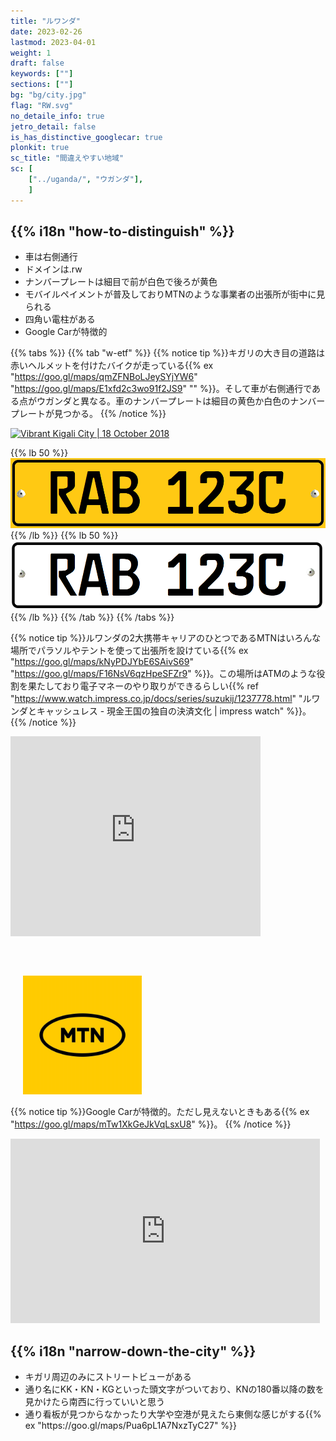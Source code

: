 ```yaml
---
title: "ルワンダ"
date: 2023-02-26
lastmod: 2023-04-01
weight: 1
draft: false
keywords: [""]
sections: [""]
bg: "bg/city.jpg"
flag: "RW.svg"
no_detaile_info: true
jetro_detail: false
is_has_distinctive_googlecar: true
plonkit: true
sc_title: "間違えやすい地域"
sc: [
    ["../uganda/", "ウガンダ"],
    ]
---
```


<div class="main-desciption country-description">
    <h2 class="section-title">{{% i18n "how-to-distinguish" %}}</h2>
    <ul class="rule-list">
        <li>車は<span class="quiz">右側</span>通行</li>
        <li>ドメインは<span class="quiz">.rw</span></li>
        <li>ナンバープレートは細目で前が<span class="quiz">白</span>色で後ろが<span class="quiz">黄</span>色</span></li>
        <li>モバイルペイメントが普及しておりMTNのような事業者の出張所が街中に見られる</li>
        <li>四角い電柱がある</li>
        <li>Google Carが特徴的</li>
    </ul>
</div>

{{% tabs  %}}
{{% tab "w-etf" %}}
{{% notice tip %}}キガリの大き目の道路は赤いヘルメットを付けたバイクが走っている{{% ex "https://goo.gl/maps/qmZFNBoLJeySYjYW6" "https://goo.gl/maps/E1xfd2c3wo91f2JS9" "" %}}。そして車が<span class="quiz">右</span>側通行である点がウガンダと異なる。車のナンバープレートは細目の<span class="quiz">黄</span>色か白色のナンバープレートが見つかる。
{{% /notice %}}
<div class="googlemap-if">
<a data-flickr-embed="true" href="https://www.flickr.com/photos/govrw/43591195500/" title="Vibrant Kigali City | 18 October 2018"><img src="https://live.staticflickr.com/1980/43591195500_93e12a163f_z.jpg" width="640" height="427" alt="Vibrant Kigali City | 18 October 2018"/></a><script async src="//embedr.flickr.com/assets/client-code.js" charset="utf-8"></script>
</div>

{{% lb 50 %}}
![](2023-05-22-19-49-47.png)
{{% /lb %}}
{{% lb 50 %}}
![](2023-05-22-19-50-24.png)
{{% /lb %}}
{{% /tab %}}
{{% /tabs  %}}

{{% notice tip %}}ルワンダの2大携帯キャリアのひとつであるMTNはいろんな場所でパラソルやテントを使って出張所を設けている{{% ex "https://goo.gl/maps/kNyPDJYbE6SAivS69" "https://goo.gl/maps/F16NsV6qzHpeSFZr9" %}}。この場所はATMのような役割を果たしており電子マネーのやり取りができるらしい{{% ref "https://www.watch.impress.co.jp/docs/series/suzukij/1237778.html" "ルワンダとキャッシュレス - 現金王国の独自の決済文化 | impress watch" %}}。
{{% /notice %}}

<div class="googlemap-if">
<iframe src="https://www.google.com/maps/embed?pb=!4v1687125036120!6m8!1m7!1sQwfHnjl44-qohwH0qcVZOg!2m2!1d-1.953697353711946!2d30.11902121972938!3f336.7445004431175!4f-5.120903550828288!5f1.5400242688463694" width="400" height="320" style="border:0;" allowfullscreen="" loading="lazy" referrerpolicy="no-referrer-when-downgrade"></iframe>
<div class="unclickable"><img src="./New-mtn-logo.jpg" width="190px" style="margin:60px 0 0 20px">
</div>
</div>

{{% notice tip %}}Google Carが特徴的。ただし見えないときもある{{% ex "https://goo.gl/maps/mTw1XkGeJkVqLsxU8" %}}。
{{% /notice %}}
<div class="googlemap-if">
<iframe src="https://www.google.com/maps/embed?pb=!4v1683478674761!6m8!1m7!1sB8a53z_-9mYxUzV0Q52jcA!2m2!1d-1.941815097077175!2d30.13047435388365!3f323.03495285680117!4f-12.788419732450919!5f0.7820865974627469" width="495" height="295" style="border:0;" allowfullscreen="" loading="lazy" referrerpolicy="no-referrer-when-downgrade"></iframe>
</div>



<div class="main-desciption country-description">
    <h2 class="section-title">{{% i18n "narrow-down-the-city" %}}</h2>
    <ul class="rule-list">
        <li>キガリ周辺のみにストリートビューがある</li>
        <li class="no-evidence">通り名にKK・KN・KGといった頭文字がついており、KNの180番以降の数を見かけたら南西に行っていいと思う</li>
        <li class="no-evidence">通り看板が見つからなかったり大学や空港が見えたら東側な感じがする{{% ex "https://goo.gl/maps/Pua6pL1A7NxzTyC27" %}}</li>
    </ul>
</div>
